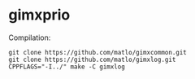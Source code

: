 # gimxprio

Compilation:
```
git clone https://github.com/matlo/gimxcommon.git
git clone https://github.com/matlo/gimxlog.git
CPPFLAGS="-I../" make -C gimxlog
```
